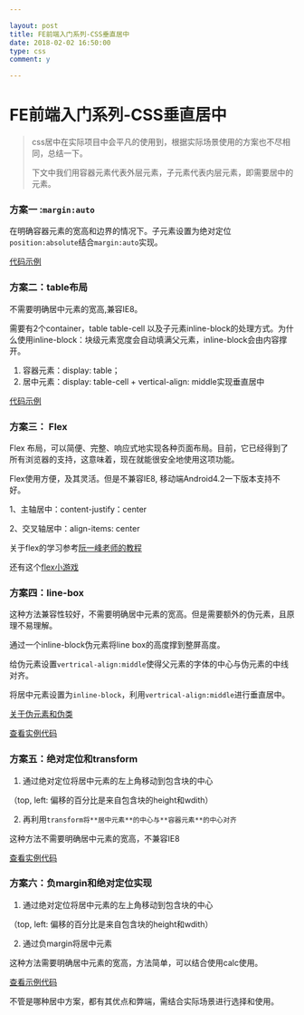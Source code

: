 ```yaml
---

layout: post
title: FE前端入门系列-CSS垂直居中
date: 2018-02-02 16:50:00
type: css
comment: y

---
```


# FE前端入门系列-CSS垂直居中

> css居中在实际项目中会平凡的使用到，根据实际场景使用的方案也不尽相同，总结一下。
>
> 下文中我们用容器元素代表外层元素，子元素代表内层元素，即需要居中的元素。







### 方案一 :`margin:auto`

在明确容器元素的宽高和边界的情况下。子元素设置为绝对定位`position:absolute`结合`margin:auto`实现。

[代码示例](https://jsbin.com/giqukov/1/edit?html,css,output)

### 方案二：table布局

不需要明确居中元素的宽高,兼容IE8。

需要有2个container，table table-cell 以及子元素inline-block的处理方式。为什么使用inline-block：块级元素宽度会自动填满父元素，inline-block会由内容撑开。

1. 容器元素：display: table；
2. 居中元素：display: table-cell + vertical-align: middle实现垂直居中

[代码示例](https://jsbin.com/yezikav/1/edit?html,css,output)

###  方案三： Flex

Flex 布局，可以简便、完整、响应式地实现各种页面布局。目前，它已经得到了所有浏览器的支持，这意味着，现在就能很安全地使用这项功能。 

Flex使用方便，及其灵活。但是不兼容IE8, 移动端Android4.2一下版本支持不好。

1、主轴居中：content-justify：center

2、交叉轴居中：align-items: center

关于flex的学习参考[阮一峰老师的教程](http://www.ruanyifeng.com/blog/2015/07/flex-grammar.html)

还有这个[flex小游戏](http://flexboxfroggy.com/)

### 方案四：line-box

这种方法兼容性较好，不需要明确居中元素的宽高。但是需要额外的伪元素，且原理不易理解。

通过一个inline-block伪元素将line box的高度撑到整屏高度。

给伪元素设置`vertrical-align:middle`使得父元素的字体的中心与伪元素的中线对齐。

将居中元素设置为`inline-block`，利用`vertrical-align:middle`进行垂直居中。

[关于伪元素和伪类](http://www.alloyteam.com/2016/05/summary-of-pseudo-classes-and-pseudo-elements/#prettyPhoto)

[查看实例代码](http://jsbin.com/yisehi/2/edit?html,css,output)

### 方案五：绝对定位和transform

1. 通过绝对定位将居中元素的左上角移动到包含块的中心

（top, left: 偏移的百分比是来自包含块的height和wdith）

2. 再利用`transform将**居中元素**的中心与**容器元素**的中心对齐`

这种方法不需要明确居中元素的宽高，不兼容IE8

[查看实例代码](http://jsbin.com/jucusih/edit?html,css,output)

### 方案六：负margin和绝对定位实现

1. 通过绝对定位将居中元素的左上角移动到包含块的中心

（top, left: 偏移的百分比是来自包含块的height和wdith）

2. 通过负margin将居中元素

这种方法需要明确居中元素的宽高，方法简单，可以结合使用calc使用。

[查看示例代码](http://jsbin.com/xesikus/1/edit?html,css,output)



不管是哪种居中方案，都有其优点和弊端，需结合实际场景进行选择和使用。